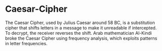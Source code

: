 # Caesar-Cipher
The Caesar Cipher, used by Julius Caesar around 58 BC, is a substitution cipher that shifts letters in a message to make it unreadable if intercepted. To decrypt, the receiver reverses the shift. Arab mathematician Al-Kindi broke the Caesar Cipher using frequency analysis, which exploits patterns in letter frequencies.
